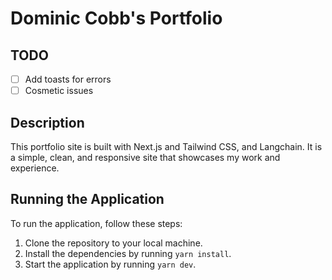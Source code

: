 # Dominic Cobb's Portfolio

## TODO

- [ ] Add toasts for errors
- [ ] Cosmetic issues

## Description

This portfolio site is built with Next.js and Tailwind CSS, and Langchain. It is a simple, clean, and responsive site that showcases my work and experience.

## Running the Application

To run the application, follow these steps:

1. Clone the repository to your local machine.
2. Install the dependencies by running `yarn install`.
3. Start the application by running `yarn dev`.
